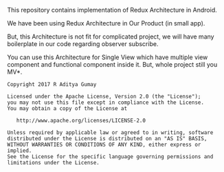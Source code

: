 This repository contains implementation of Redux Architecture in Android. 

We have been using Redux Architecture in Our Product (in small app). 

But, this Architecture is not fit for complicated project, we will have many boilerplate in our code regarding observer subscribe.

You can use this Architecture for Single View which have multiple view component and functional component inside it. But, whole project still you MV*.


<pre><code>Copyright 2017 R Aditya Gumay

Licensed under the Apache License, Version 2.0 (the "License");
you may not use this file except in compliance with the License.
You may obtain a copy of the License at

   http://www.apache.org/licenses/LICENSE-2.0

Unless required by applicable law or agreed to in writing, software
distributed under the License is distributed on an "AS IS" BASIS,
WITHOUT WARRANTIES OR CONDITIONS OF ANY KIND, either express or implied.
See the License for the specific language governing permissions and
limitations under the License.
</code></pre>
